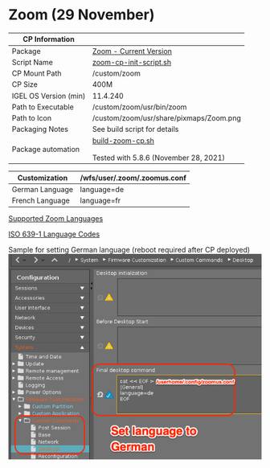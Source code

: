 # Zoom (29 November)

|  CP Information  |             |
|------------------|-------------|
| Package | [Zoom - Current Version](https://support.zoom.us/hc/en-us/articles/205759689-New-Updates-for-Linux) |
| Script Name | [zoom-cp-init-script.sh](zoom-cp-init-script.sh) |
| CP Mount Path | /custom/zoom |
| CP Size | 400M |
| IGEL OS Version (min) | 11.4.240 |
| Path to Executable | /custom/zoom/usr/bin/zoom |
| Path to Icon | /custom/zoom/usr/share/pixmaps/Zoom.png |
| Packaging Notes | See build script for details |
| Package automation | [build-zoom-cp.sh](build-zoom-cp.sh) <br /><br /> Tested with 5.8.6 (November 28, 2021)|

|  Customization | /wfs/user/.zoom/.zoomus.conf |
|----------------|------------------------------|
| German Language | language=de |
| French Language | language=fr |

[Supported Zoom Languages](https://support.zoom.us/hc/en-us/articles/209982306-Change-your-language-on-Zoom)

[ISO 639-1 Language Codes](https://www.loc.gov/standards/iso639-2/php/code_list.php)

Sample for setting German language (reboot required after CP deployed)
![zoomus.confg language German](build/zoom-zoomus.conf-lang-german.png)
